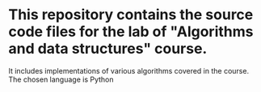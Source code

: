 
# This repository contains the source code files for the lab of "Algorithms and data structures" course.

It includes implementations of various algorithms covered in the course.
The chosen language is Python 
